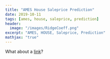 ```yaml
---
title: "AMES House Saleprice Prediction"
date: 2019-10-11
tags: [ames, house, saleprice, prediction]
header:
  image: "/images/RidgeCoeff.png"
excerpt: "AMES, HOUSE, Saleprice, Prediction"
mathjax: "true"
---
```



What about a [link](https://github.com/AbiramiKannappan/AMES_HouseSalePricePrediction)?
